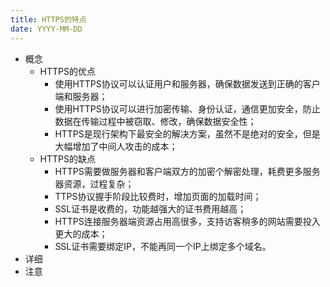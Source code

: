 ```yaml
---
title: HTTPS的特点
date: YYYY-MM-DD
---
```

- 概念
  - HTTPS的优点
    - 使用HTTPS协议可以认证用户和服务器，确保数据发送到正确的客户端和服务器；
    - 使用HTTPS协议可以进行加密传输、身份认证，通信更加安全，防止数据在传输过程中被窃取、修改，确保数据安全性；
    - HTTPS是现行架构下最安全的解决方案，虽然不是绝对的安全，但是大幅增加了中间人攻击的成本；
  - HTTPS的缺点
    - HTTPS需要做服务器和客户端双方的加密个解密处理，耗费更多服务器资源，过程复杂；
    - TTPS协议握手阶段比较费时，增加页面的加载时间；
    - SSL证书是收费的，功能越强大的证书费用越高；
    - HTTPS连接服务器端资源占用高很多，支持访客稍多的网站需要投入更大的成本；
    - SSL证书需要绑定IP，不能再同一个IP上绑定多个域名。
- 详细
- 注意